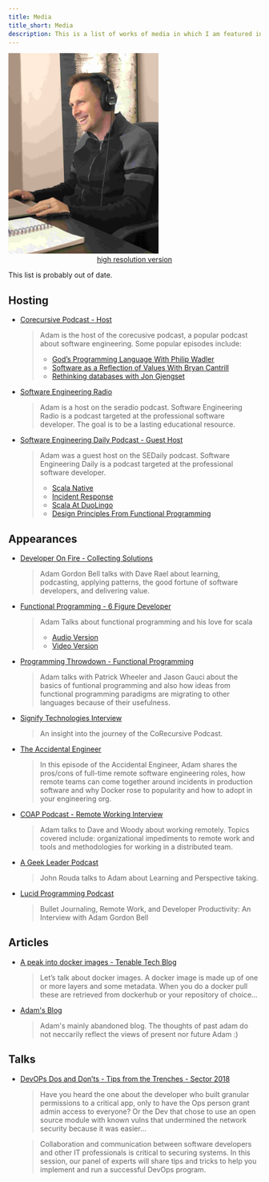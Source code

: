 ```yaml
---
title: Media
title_short: Media
description: This is a list of works of media in which I am featured in some way
---
```

<div class="row">
<div class="col-md-4">
<img src="/images/profiles/IMG_1206_web.jpg" height="400px" width="300px" alt="Adam Bell"><br/>
<center><a href="/images/profiles/IMG_1206.jpg">high resolution version</a></center>
</div>
<div class="col-md-8">

This list is probably out of date. 

## Hosting

-  [Corecursive Podcast - Host](https://corecursive.com/)

    >  Adam is the host of the corecusive podcast, a popular podcast about software engineering.  Some popular episodes include: 
    > * [God’s Programming Language With Philip Wadler](https://corecursive.com/021-gods-programming-language-with-philip-wadler/)
    > * [Software as a Reflection of Values With Bryan Cantrill](https://corecursive.com/024-software-as-a-reflection-of-values-with-bryan-cantrill/)
    > * [Rethinking databases with Jon Gjengset](https://corecursive.com/030-rethinking-databases-with-jon-gjengset/)

-   [Software Engineering Radio](https://www.se-radio.net/team/adam-gordon-bell/)

    >  Adam is a host on the seradio podcast.  Software Engineering Radio is a podcast targeted at the professional software developer. The goal is to be a lasting educational resource.

-   [Software Engineering Daily Podcast - Guest Host](https://softwareengineeringdaily.com/)

    >  Adam was a guest host on the SEDaily podcast.  Software Engineering Daily is a podcast targeted at the professional software developer. 
    > * [Scala Native](https://softwareengineeringdaily.com/2017/10/16/scala-native-with-denys-shabalin/)
    > * [Incident Response](https://softwareengineeringdaily.com/2017/11/21/incident-response-with-emil-stolarsky/)
    > * [Scala At DuoLingo](https://softwareengineeringdaily.com/2017/12/14/scala-at-duolingo-with-andre-kenji-horie/)
    > * [Design Principles From Functional Programming](https://softwareengineeringdaily.com/2018/01/30/design-principles-from-functional-programming-with-runar-bjarnason/)

## Appearances
-   [Developer On Fire - Collecting Solutions](https://developeronfire.com/podcast/episode-424-adam-gordon-bell-collecting-solutions)

    >  Adam Gordon Bell talks with Dave Rael about learning, podcasting, applying patterns, the good fortune of software developers, and delivering value.

-   [Functional Programming  - 6 Figure Developer](https://www.youtube.com/watch?v=q1BElpbIyxA)

    >  Adam Talks about functional programming and his love for scala
    > * [Audio Version](https://6figuredev.com/podcast/episode-094-functional-programming-with-adam-gordon-bell/)
    > * [Video Version](https://www.youtube.com/watch?v=q1BElpbIyxA)

-   [Programming Throwdown - Functional Programming](https://www.programmingthrowdown.com/2019/06/episode-91-functional-programming-with.html)

    >  Adam talks with Patrick Wheeler and Jason Gauci about the basics of funtional programming and also how ideas from functional programming paradigms are migrating to other languages because of their usefulness.

-   [Signify Technologies Interview](https://www.signifytechnology.com/blog/2019/05/an-insight-into-the-journey-of-corecursive-podcast-creator-adam-gordon-bell)

    >  An insight into the journey of the CoRecursive Podcast. 

-   [The Accidental Engineer](https://theaccidentalengineer.com/docker-telecommute-podcasting-adam-gordon-bell-corecursive/)

    >  In this episode of the Accidental Engineer, Adam shares the pros/cons of full-time remote software engineering roles, how remote teams can come together around incidents in production software and why Docker rose to popularity and how to adopt in your engineering org.

-   [COAP Podcast - Remote Working Interview](https://theaccidentalengineer.com/docker-telecommute-podcasting-adam-gordon-bell-corecursive/)

    >  Adam talks to Dave and Woody about working remotely.  Topics covered include: organizational impediments to remote work and tools and methodologies for working in a distributed team.

-   [A Geek Leader Podcast](https://www.ageekleader.com/agl-102-corecursive-with-adam-gordon-bell/)

    >  John Rouda talks to Adam about Learning and Perspective taking.

-   [Lucid Programming Podcast](https://www.youtube.com/watch?v=C0PuCgQrxZU)

    >  Bullet Journaling, Remote Work, and Developer Productivity: An Interview with Adam Gordon Bell

## Articles

-   [A peak into docker images - Tenable Tech Blog](https://medium.com/tenable-techblog/a-peek-into-docker-images-b4d6b2362eb)

    > Let’s talk about docker images. A docker image is made up of one or more layers and some metadata. When you do a docker pull these are retrieved from dockerhub or your repository of choice...

-   [Adam's Blog](/archive.html)

    > Adam's mainly abandoned blog.  The thoughts of past adam do not neccarily reflect the views of present nor future Adam :) 

## Talks

-   [DevOPs Dos and Don’ts - Tips from the Trenches - Sector 2018](https://sector.ca/cloud-summit/#1529429963677-28d548eb-a7d0)

    > Have you heard the one about the developer who built granular permissions to a critical app, only to have the Ops person grant admin access to everyone? Or the Dev that chose to use an open source module with known vulns that undermined the network security because it was easier…

    > Collaboration and communication between software developers and other IT professionals is critical to securing systems. In this session, our panel of experts will share tips and tricks to help you implement and run a successful DevOps program.

 </div>
 </div>
